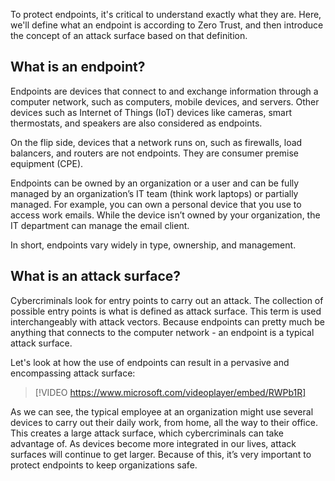 To protect endpoints, it's critical to understand exactly what they are. Here, we'll define what an endpoint is according to Zero Trust, and then introduce the concept of an attack surface based on that definition.

## What is an endpoint?

Endpoints are devices that connect to and exchange information through a computer network, such as computers, mobile devices, and servers. Other devices such as Internet of Things (IoT) devices like cameras, smart thermostats, and speakers are also considered as endpoints.

On the flip side, devices that a network runs on, such as firewalls, load balancers, and routers are not endpoints. They are consumer premise equipment (CPE). 

Endpoints can be owned by an organization or a user and can be fully managed by an organization’s IT team (think work laptops) or partially managed. For example, you can own a personal device that you use to access work emails. While the device isn’t owned by your organization, the IT department can manage the email client. 

In short, endpoints vary widely in type, ownership, and management.

## What is an attack surface?

Cybercriminals look for entry points to carry out an attack. The collection of possible entry points is what is defined as attack surface. This term is used interchangeably with attack vectors. Because endpoints can pretty much be anything that connects to the computer network - an endpoint is a typical attack surface. 

Let's look at how the use of endpoints can result in a pervasive and encompassing attack surface:

> [!VIDEO https://www.microsoft.com/videoplayer/embed/RWPb1R]

As we can see, the typical employee at an organization might use several devices to carry out their daily work, from home, all the way to their office. This creates a large attack surface, which cybercriminals can take advantage of. As devices become more integrated in our lives, attack surfaces will continue to get larger. Because of this, it’s very important to protect endpoints to keep organizations safe. 
